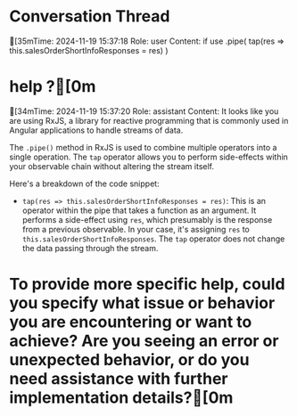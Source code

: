 # Conversation Thread

[35mTime: 2024-11-19 15:37:18
Role: user
Content: if use .pipe(
                tap(res => this.salesOrderShortInfoResponses = res)
            )

help ?[0m
==================================================
[34mTime: 2024-11-19 15:37:20
Role: assistant
Content: It looks like you are using RxJS, a library for reactive programming that is commonly used in Angular applications to handle streams of data.

The `.pipe()` method in RxJS is used to combine multiple operators into a single operation. The `tap` operator allows you to perform side-effects within your observable chain without altering the stream itself.

Here's a breakdown of the code snippet:

- `tap(res => this.salesOrderShortInfoResponses = res)`: This is an operator within the pipe that takes a function as an argument. It performs a side-effect using `res`, which presumably is the response from a previous observable. In your case, it's assigning `res` to `this.salesOrderShortInfoResponses`. The `tap` operator does not change the data passing through the stream.

To provide more specific help, could you specify what issue or behavior you are encountering or want to achieve? Are you seeing an error or unexpected behavior, or do you need assistance with further implementation details?[0m
==================================================
